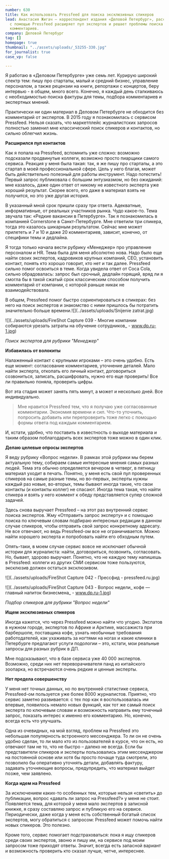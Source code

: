```yaml
---
number: 630
title: Как использовать Pressfeed для поиска эксклюзивных спикеров
lead: Анастасия Жигач – корреспондент издания «Деловой Петербург», рассказала, как
  с помощью Pressfeed расширяет пул экспертов и решает проблемы поиска и согласования
  комментариев.
company: Деловой Петербург
tag: []
homepage: true
thumbnail: "../assets/uploads/_53255-330.jpg"
for_journalist: true
case_vp: false

---
```

Я работаю в «Деловом Петербурге» уже семь лет. Курирую широкий спектр тем: пишу про стартапы, малый и средний бизнес, управление персоналом, а также рецензии на книги, репортажи с концертов, беру интервью - в общем, много всего. Конечно, я каждый день сталкиваюсь с необходимостью поиска фактуры для темы, подбора комментариев и экспертных мнений.

Практически ни один материал в Деловом Петербурге не обходится без комментарий от экспертов. В 2015 году я познакомилась с сервисом Pressfeed. Нельзя сказать, что маркетплейс журналистских запросов полностью заменил мне классический поиск спикеров и контактов, но сильно облегчил жизнь.

**Расширился пул контактов**

Как я попала на Pressfeed, вспомнить уже сложно: возможно подсказали продвинутые коллеги, возможно просто пиарщики самого сервиса. Реакция у меня была такая: так, я же пишу про стартапы, а это стартап в моей профессиональной сфере. Цель у него благая, может быть действительно полезный для работы инструмент. Надо потестить! Первый запрос публиковала с большим энтузиазмом, но без ожиданий: мне казалось, даже один ответ от никому не известного эксперта уже хороший результат. Скорее всего, его даже в материал взять не получится, но это уже другая история.

В указанный мной срок пришли сразу три ответа. Адекватные, информативные, от реальных участников рынка. Чудо какое-то. Тема звучала так: «Редкие вакансии в Петербурге». Так я познакомилась в компанией Cornerstone в Санкт-Петербурге. Мне ответили три спикера, тогда это казалось шикарным результатом. Сейчас мне может прилететь и 7 и 10 и даже 20 комментариев, зависит, конечно, от специфики темы и дедлайна.

Я тогда только начала вести рубрику «Менеджер» про управление персоналом и HR. Тема была для меня абсолютно нова. Надо было еще найти своих экспертов, кадровиков крупных компаний, CEO, установить контакт, понять кто хорошо говорит, кто нет и так далее. Pressfeed сильно помог освоиться в теме. Когда увидела ответ от Coca Cola, сильно обрадовалась: запрос был срочный, дедлайн горящий, вряд ли я смогла бы в такой сжатый срок классическим способом получить комментарий от компании, с которой раньше никак не взаимодействовала.

В общем, Pressfeed помог быстро сориентироваться в спикерах: без него на поиск экспертов и знакомство с ними пришлось бы потратить значительно больше времени.![](../assets/uploads/Snijenie zatrat.jpg)

![](../assets/uploads/FireShot Capture 039 - Многие компании собираются урезать затраты на обучение сотрудников_ - www.dp.ru-1.jpg)

_Поиск экспертов для рубрики "Менеджер"_

**Избавилась от волокиты**

Налаженный контакт с крупными игроками – это очень удобно. Есть еще момент: согласование комментариев, уточнение деталей. Мало найти эксперта, откопать его личный контакт, договориться созвониться, записать, расшифровать, нужно его еще проверить! Все ли правильно поняла, проверить цифры.

Вот эта стадия может занять пять минут, а может и несколько дней. Все индивидуально. 

> Мне нравится Pressfeed тем, что я получаю уже согласованные комментарии. Экономия времени и сил. Что-то уточнить, попросить добавить или перепроверить тоже легко с помощью формы ответа под каждым комментарием. 

И, кстати, удобно, что поставить в известность о выходе материала и таким образом поблагодарить всех экспертов тоже можно в один клик.

**Делаю целевые опросы экспертов**

Я веду рубрику «Вопрос недели». В рамках этой рубрики мы берем актуальную тему, собираем самые интересные мнения самых разных людей. Тема эта обычно определяется вечером в четверг, в пятницу материал уходит в печать. Понятно, у меня есть свой пул проверенных спикеров на самые разные темы, но во-первых, эксперты нужны каждый раз новые, во-вторых, темы бывают иногда такие, что свои контакты (и контакты коллег) не спасают. Иногда тема такая, что найти спикера и взять у него коммент к обеду представляется супер сложной задачей.

Здесь снова выручает Pressfeed – на этот раз внутренний сервис поиска экспертов. Жму «Отправить запрос эксперту» и с помощью поиска по ключевым словам подбираю интересных редакции в данном случае спикеров, чтобы отправить свой запрос конкретному адресату. Не все отвечают, но ведь Pressfeed-ом все не ограничивается. Можно найти хорошего эксперта и попробовать найти его обходным путем.

Опять-таки, в моем случае сервис вовсе не исключает обычной истории для журналиста: найти, договориться, позвонить, согласовать. Но, бывает, здорово выручает. Понятно, что не каждую тему напишешь в Pressfeed: коллеги из других СМИ сервисом тоже пользуются, эксклюзив должен остаться эксклюзивом.

![](../assets/uploads/FireShot Capture 042 - Прессфид - pressfeed.ru.jpg)

![](../assets/uploads/FireShot Capture 043 - Вопрос недели_ кофе — главный напиток бизнесмена_ - www.dp.ru-1.jpg)

_Подбор спикеров для рубрики "Вопрос недели"_

**Ищем эксклюзивных спикеров**

Иногда кажется, что через Pressfeed можно найти что угодно. Экспатов в нужном городе, экспертов по Африке и Арктике, массажиста при барбершопе, поставщика кофе, узнать необычные требования работодателей, как ухаживать за ногтями на ногах и какие клиники в Петербурге предлагают услуги подологии – это, кстати, мои реальные запросы для разных рубрик в ДП.

Мне подсказывают, что в базе сервиса уже 40 000 экспертов. Возможно, среди них нет переворачивателя панд из китайского зоопарка, но встречаются очень редкие и ценные эксперты.

**Нет предела совершенству**

У меня нет точных данных, но по внутренней статистике сервиса, Pressfeed-ом пользуется уже более 8000 журналистов. Приятно, что сервис заметно развивается: с тех пор как я воспользовалась им впервые, появилось немало новых функций, как тот же самый поиск эксперта по ключевым словам и возможность направить ему точечный запрос, показать интерес к именно его комментарию. Но, конечно, всегда есть что улучшать.

Одна из очевидных, на мой взгляд, проблем на Pressfeed это небольшая популярность встроенного мессенджера. То ли он не очень удобно сделан, то ли мало кто из пользователей в курсе, что он есть, но отвечают там не то, что не быстро – далеко не всегда. Если бы представители спикеров и эксперты пользовались этим мессенджером на постоянной основе или хотя бы просто почаще туда смотрели, это позволило бы оперативно уточнять детали, добавлять фактуру, задавать уточняющие вопросы, предупредить, что материал выйдет позже, чем заявлено.

**Когда идем на Pressfeed**

За исключением каких-то особенных тем, которые нельзя «светить» до публикации, вопрос «давать ли запрос на Pressfeed?» у меня не стоит. Появляется тема, для которой у меня мало экспертов в записной книжке, я сразу составляю запрос и публикую его на сервисе. Периодически, даже когда у меня есть собственный богатый список экспертов, могу обратиться с запросом: Pressfeed может помочь найти новых спикеров. Это полезно.

Кроме того, сервис помогает подстраховаться: пока я ищу спикеров среди своих экспертов, звоню и пишу им, на сервисе под моим запросом тоже приходят ответы. Значит, всегда есть запасной вариант и возможность проверить кто сказал лучше, четче, интереснее.